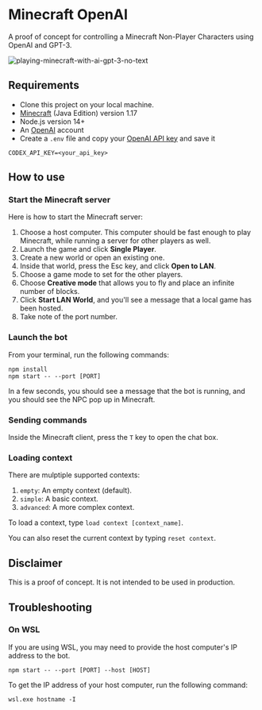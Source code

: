 # Minecraft OpenAI

A proof of concept for controlling a Minecraft Non-Player Characters using OpenAI and GPT-3.

![playing-minecraft-with-ai-gpt-3-no-text](https://user-images.githubusercontent.com/1699357/165494902-122c763c-7b88-4158-9685-24f0bdecb6b8.jpg)

## Requirements

- Clone this project on your local machine.
- [Minecraft](https://www.minecraft.net/en-us/get-minecraft) (Java Edition) version 1.17
- Node.js version 14+
- An [OpenAI](https://openai.com) account 
- Create a `.env` file and copy your [OpenAI API key](https://beta.openai.com/account/api-keys) and save it

```
CODEX_API_KEY=<your_api_key>
```

## How to use

### Start the Minecraft server

Here is how to start the Minecraft server:

1. Choose a host computer. This computer should be fast enough to play Minecraft, while running a server for other players as well.
2. Launch the game and click **Single Player**.
3. Create a new world or open an existing one. 
4. Inside that world, press the Esc key, and click **Open to LAN**. 
5. Choose a game mode to set for the other players.
6. Choose **Creative mode** that allows you to fly and place an infinite number of blocks.
7. Click **Start LAN World**, and you'll see a message that a local game has been hosted.
8. Take note of the port number.

### Launch the bot

From your terminal, run the following commands:

```
npm install
npm start -- --port [PORT]
```

In a few seconds, you should see a message that the bot is running, and you should see the NPC pop up in Minecraft.

### Sending commands

Inside the Minecraft client, press the `T` key to open the chat box.

### Loading context

There are mulptiple supported contexts:

1. `empty`: An empty context (default).
2. `simple`: A basic context.
3. `advanced`: A more complex context.

To load a context, type `load context [context_name]`.

You can also reset the current context by typing `reset context`.

## Disclaimer

This is a proof of concept. It is not intended to be used in production.

## Troubleshooting

### On WSL

If you are using WSL, you may need to provide the host computer's IP address to the bot.

```
npm start -- --port [PORT] --host [HOST]
```

To get the IP address of your host computer, run the following command:

```
wsl.exe hostname -I
```	
